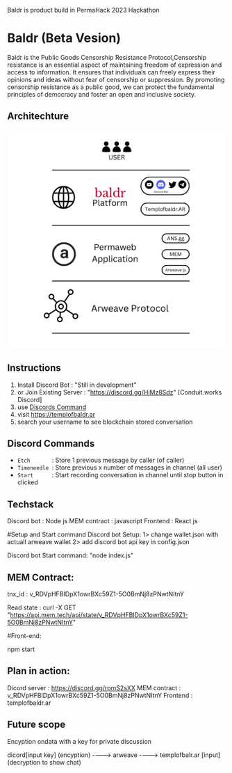 Baldr is product build in PermaHack 2023 Hackathon

# Baldr (Beta Vesion)
Baldr is the Public Goods Censorship Resistance Protocol,Censorship resistance is an essential aspect of maintaining freedom of expression and access to information. It ensures that individuals can freely express their opinions and ideas without fear of censorship or suppression. By promoting censorship resistance as a public good, we can protect the fundamental principles of democracy and foster an open and inclusive society.

## Architechture
![alt text](https://raw.githubusercontent.com/conduit-works/baldr/main/img/architecture.png "Architechture")


## Instructions

1. Install Discord Bot : "Still in development"
2. or Join Existing Server : "https://discord.gg/HjMz8Sdz" [Conduit.works Discord]
3. use [Discords Command](https://github.com/conduit-works/baldr/tree/main#discord-commands)
4. visit https://templofbaldr.ar
5. search your username to see blockchain stored conversation



## Discord Commands

- `Etch       `: Store 1 previous message by caller (of caller) 
- `Timeneedle `: Store previous x number of messages in channel (all user)
- `Start      `: Start recording conversation in channel until stop button in clicked


## Techstack
Discord bot : Node js
MEM contract : javascript
Frontend : React js

#Setup and Start command
Discord bot Setup:
1> change wallet.json with actuall arweave wallet
2> add discord bot api key in config.json

Discord bot Start command: 
"node index.js"



## MEM Contract:

tnx_id : v_RDVpHFBIDpX1owrBXc59Z1-5O0BmNj8zPNwtNItnY

Read state :
curl -X GET "https://api.mem.tech/api/state/v_RDVpHFBIDpX1owrBXc59Z1-5O0BmNj8zPNwtNItnY"

#Front-end:

npm start



## Plan in action:

Dicord server : https://discord.gg/rpmS2sXX
MEM contract : v_RDVpHFBIDpX1owrBXc59Z1-5O0BmNj8zPNwtNItnY
Frontend : templofbaldr.ar

## Future scope

Encyption ondata with a key for private discussion

dicord[input key] (encyption) ----> arweave ---->  templofbalr.ar [input] (decryption to show chat)
